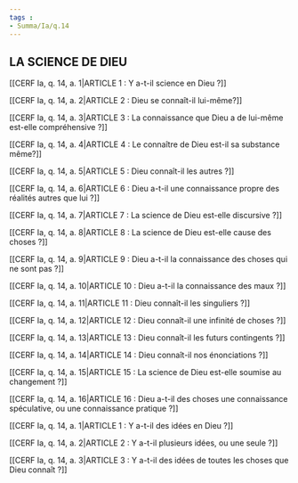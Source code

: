```yaml
---
tags : 
- Summa/Ia/q.14
---
```


## LA SCIENCE DE DIEU

[[CERF Ia, q. 14, a. 1|ARTICLE 1 : Y a-t-il science en Dieu ?]]

[[CERF Ia, q. 14, a. 2|ARTICLE 2 : Dieu se connaît-il lui-même?]]

[[CERF Ia, q. 14, a. 3|ARTICLE 3 : La connaissance que Dieu a de lui-même est-elle compréhensive ?]]

[[CERF Ia, q. 14, a. 4|ARTICLE 4 : Le connaître de Dieu est-il sa substance même?]]

[[CERF Ia, q. 14, a. 5|ARTICLE 5 : Dieu connaît-il les autres ?]]

[[CERF Ia, q. 14, a. 6|ARTICLE 6 : Dieu a-t-il une connaissance propre des réalités autres que lui ?]]

[[CERF Ia, q. 14, a. 7|ARTICLE 7 : La science de Dieu est-elle discursive ?]]

[[CERF Ia, q. 14, a. 8|ARTICLE 8 : La science de Dieu est-elle cause des choses ?]]

[[CERF Ia, q. 14, a. 9|ARTICLE 9 : Dieu a-t-il la connaissance des choses qui ne sont pas ?]]

[[CERF Ia, q. 14, a. 10|ARTICLE 10 : Dieu a-t-il la connaissance des maux ?]]

[[CERF Ia, q. 14, a. 11|ARTICLE 11 : Dieu connaît-il les singuliers ?]]

[[CERF Ia, q. 14, a. 12|ARTICLE 12 : Dieu connaît-il une infinité de choses ?]]

[[CERF Ia, q. 14, a. 13|ARTICLE 13 : Dieu connaît-il les futurs contingents ?]]

[[CERF Ia, q. 14, a. 14|ARTICLE 14 : Dieu connaît-il nos énonciations ?]]

[[CERF Ia, q. 14, a. 15|ARTICLE 15 : La science de Dieu est-elle soumise au changement ?]]

[[CERF Ia, q. 14, a. 16|ARTICLE 16 : Dieu a-t-il des choses une connaissance spéculative, ou une connaissance pratique ?]]

[[CERF Ia, q. 14, a. 1|ARTICLE 1 : Y a-t-il des idées en Dieu ?]]

[[CERF Ia, q. 14, a. 2|ARTICLE 2 : Y a-t-il plusieurs idées, ou une seule ?]]

[[CERF Ia, q. 14, a. 3|ARTICLE 3 : Y a-t-il des idées de toutes les choses que Dieu connaît ?]]

